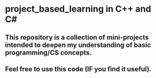 # project_based_learning in C++ and C#
## This repository is a collection of mini-projects intended to deepen my understanding of basic programming/CS concepts.
## Feel free to use this code (IF you find it useful).
